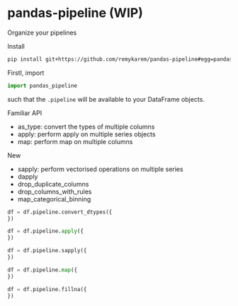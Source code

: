 # pandas-pipeline (WIP)

Organize your pipelines

Install

```bash
pip install git+https://github.com/remykarem/pandas-pipeline#egg=pandas-pipeline
```

Firstl, import

```python
import pandas_pipeline
```

such that the `.pipeline` will be available to your DataFrame objects. 

Familiar API

* as_type: convert the types of multiple columns
* apply: perform apply on multiple series objects
* map: perform map on multiple columns

New

* sapply: perform vectorised operations on multiple series
* dapply
* drop_duplicate_columns
* drop_columns_with_rules
* map_categorical_binning

```python
df = df.pipeline.convert_dtypes({
})
```

```python
df = df.pipeline.apply({
})
```

```python
df = df.pipeline.sapply({
})
```

```python
df = df.pipeline.map({
})
```

```python
df = df.pipeline.fillna({
})
```
